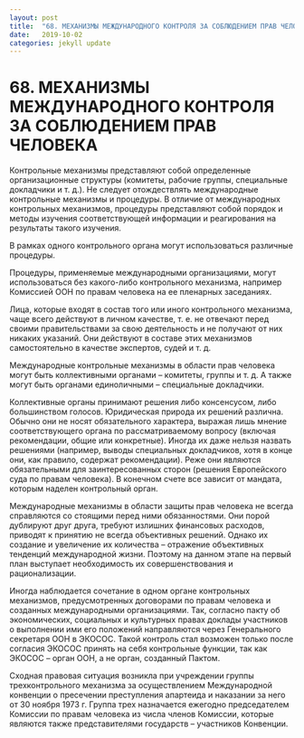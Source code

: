 ```yaml
---
layout: post
title:  "68. МЕХАНИЗМЫ МЕЖДУНАРОДНОГО КОНТРОЛЯ ЗА СОБЛЮДЕНИЕМ ПРАВ ЧЕЛОВЕКА"
date:   2019-10-02
categories: jekyll update
---
```




# 68. МЕХАНИЗМЫ МЕЖДУНАРОДНОГО КОНТРОЛЯ ЗА СОБЛЮДЕНИЕМ ПРАВ ЧЕЛОВЕКА

Контрольные механизмы представляют собой определенные организационные структуры (комитеты, рабочие группы, специальные докладчики и т. д.). Не следует отождествлять международные контрольные механизмы и процедуры. В отличие от международных контрольных механизмов, процедуры представляют собой порядок и методы изучения соответствующей информации и реагирования на результаты такого изучения.

В рамках одного контрольного органа могут использоваться различные процедуры.

Процедуры, применяемые международными организациями, могут использоваться без какого-либо контрольного механизма, например Комиссией ООН по правам человека на ее пленарных заседаниях.

Лица, которые входят в состав того или иного контрольного механизма, чаще всего действуют в личном качестве, т. е. не отвечают перед своими правительствами за свою деятельность и не получают от них никаких указаний. Они действуют в составе этих механизмов самостоятельно в качестве экспертов, судей и т. д.

Международные контрольные механизмы в области прав человека могут быть коллективными органами – комитеты, группы и т. д. А также могут быть органами единоличными – специальные докладчики.

Коллективные органы принимают решения либо консенсусом, либо большинством голосов. Юридическая природа их решений различна. Обычно они не носят обязательного характера, выражая лишь мнение соответствующего органа по рассматриваемому вопросу (включая рекомендации, общие или конкретные). Иногда их даже нельзя назвать решениями (например, выводы специальных докладчиков, хотя в конце они, как правило, содержат рекомендации). Реже они являются обязательными для заинтересованных сторон (решения Европейского суда по правам человека). В конечном счете все зависит от мандата, которым наделен контрольный орган.

Международные механизмы в области защиты прав человека не всегда справляются со стоящими перед ними обязанностями. Они порой дублируют друг друга, требуют излишних финансовых расходов, приводят к принятию не всегда объективных решений. Однако их создание и увеличение их количества – отражение объективных тенденций международной жизни. Поэтому на данном этапе на первый план выступает необходимость их совершенствования и рационализации.

Иногда наблюдается сочетание в одном органе контрольных механизмов, предусмотренных договорами по правам человека и созданных международными организациями. Так, согласно пакту об экономических, социальных и культурных правах доклады участников о выполнении ими его положений направляются через Генерального секретаря ООН в ЭКОСОС. Такой контроль стал возможен только после согласия ЭКОСОС принять на себя контрольные функции, так как ЭКОСОС – орган ООН, а не орган, созданный Пактом.

Сходная правовая ситуация возникла при учреждении группы трехконтрольного механизма за осуществлением Международной конвенции о пресечении преступления апартеида и наказании за него от 30 ноября 1973 г. Группа трех назначается ежегодно председателем Комиссии по правам человека из числа членов Комиссии, которые являются также представителями государств – участников Конвенции.